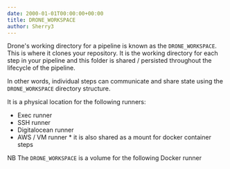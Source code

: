 ```yaml
---
date: 2000-01-01T00:00:00+00:00
title: DRONE_WORKSPACE
author: Sherry3
---
```


Drone's working directory for a pipeline is known as the `DRONE_WORKSPACE`. This is where it clones your repository. It is the working directory for each step in your pipeline and this folder is shared / persisted throughout the lifecycle of the pipeline.

In other words, individual steps can communicate and share state using the  `DRONE_WORKSPACE` directory structure.

It is a physical location for the following runners:

- Exec runner
- SSH runner
- Digitalocean runner
- AWS / VM runner * it is also shared as a mount for docker container steps

NB The `DRONE_WORKSPACE` is a volume for the following Docker runner
